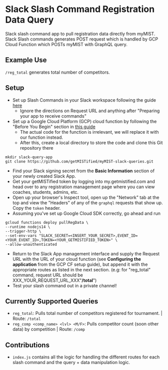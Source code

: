 # Slack Slash Command Registration Data Query
Slack slash command app to pull registration data directly from myMIST. Slack Slash commands generates POST request which is handled by GCP Cloud Function which POSTs myMIST with GraphQL query.

## Example Use
`/reg_total` generates total number of competitors.

## Setup
* Set up Slash Commands in your Slack workspace following the guide [here](https://api.slack.com/interactivity/slash-commands)
  * Ignore the directions on Request URL and anything after "Preparing your app to receive commands"
* Set up a Google Cloud Platform (GCP) cloud function by following the "Before You Begin" section in [this guide](https://cloud.google.com/functions/docs/tutorials/slack)
  * The actual code for the function is irrelevant, we will replace it with our function instead. 
  * After this, create a local directory to store the code and clone this Git repository there  
  
```
mkdir slack-query-app
git clone https://github.com/getMISTified/myMIST-slack-queries.git
```
  
* Find your Slack signing secret from the **Basic Information** section of your newly created Slack App.
* Get your getMISTified token by logging into my.getmistified.com and head over to any registration management page where you can view coaches, students, admins, etc.
 * Open up your browser's Inspect tool, open up the "Network" tab at the top and view the "Headers" of any of the `graphql` requests that show up. Copy the `token` header.
* Assuming you've set up Google Cloud SDK correctly, go ahead and run  

```
gcloud functions deploy pullRegData \
--runtime nodejs14 \
--trigger-http \
--set-env-vars "SLACK_SECRET=<INSERT_YOUR_SECRET>,EVENT_ID=<YOUR_EVENT_ID>,TOKEN=<YOUR_GETMISTIFIED_TOKEN>" \
--allow-unauthenticated
```

* Return to the Slack App management interface and supply the Request URL with the URL of your cloud function (see **Configuring the application** from the GCP CF setup guide), but append it with the appropriate routes as listed in the next section. (e.g: for "reg_total" command, request URL should be XXX_YOUR_REQUEST_URL_XXX"**/total**")
* Test your slash command out in a private channel!

## Currently Supported Queries
* `reg_total`: Pulls total number of competitors registered for tournament. | Route: `/total`
* `reg_comp <comp_name> <lvl> <M/F>`: Pulls competitor count (soon other data) by competition | Route: `/comp`

## Contributions
* `index.js` contains all the logic for handling the different routes for each slash command and the query + data manipulation logic.
